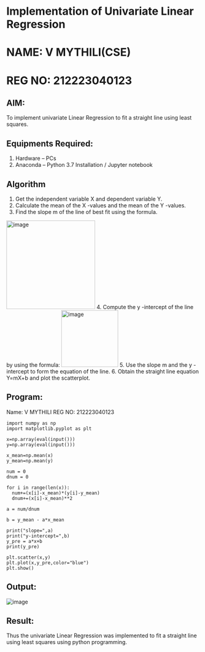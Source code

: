 # Implementation of Univariate Linear Regression
# NAME: V MYTHILI(CSE)
# REG NO: 212223040123
## AIM:
To implement univariate Linear Regression to fit a straight line using least squares.

## Equipments Required:
1. Hardware – PCs
2. Anaconda – Python 3.7 Installation / Jupyter notebook

## Algorithm
1. Get the independent variable X and dependent variable Y.
2. Calculate the mean of the X -values and the mean of the Y -values.
3. Find the slope m of the line of best fit using the formula. 
<img width="231" alt="image" src="https://user-images.githubusercontent.com/93026020/192078527-b3b5ee3e-992f-46c4-865b-3b7ce4ac54ad.png">
4. Compute the y -intercept of the line by using the formula:
<img width="148" alt="image" src="https://user-images.githubusercontent.com/93026020/192078545-79d70b90-7e9d-4b85-9f8b-9d7548a4c5a4.png">
5. Use the slope m and the y -intercept to form the equation of the line.
6. Obtain the straight line equation Y=mX+b and plot the scatterplot.

## Program:

Name: V MYTHILI
REG NO: 212223040123
```
import numpy as np
import matplotlib.pyplot as plt

x=np.array(eval(input()))
y=np.array(eval(input()))

x_mean=np.mean(x)
y_mean=np.mean(y)

num = 0
dnum = 0

for i in range(len(x)):
  num+=(x[i]-x_mean)*(y[i]-y_mean)
  dnum+=(x[i]-x_mean)**2

a = num/dnum

b = y_mean - a*x_mean

print("slope=",a)
print("y-intercept=",b)
y_pre = a*x+b
print(y_pre)

plt.scatter(x,y)
plt.plot(x,y_pre,color="blue")
plt.show()

```

## Output:


![image](https://github.com/user-attachments/assets/b7f6517f-1e2d-4607-afb4-d819a95ad80f)



## Result:
Thus the univariate Linear Regression was implemented to fit a straight line using least squares using python programming.

